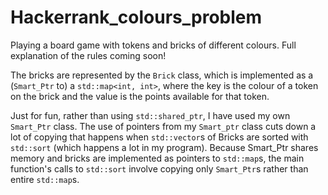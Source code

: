 # Hackerrank_colours_problem
Playing a board game with tokens and bricks of different colours. Full 
explanation of the rules coming soon!

The bricks are represented by the `Brick` class, which is implemented as a 
(`Smart_Ptr` to) a `std::map<int, int>`, where the key is the colour of a token
on the brick and the value is the points available for that token. 

Just for fun, rather than using `std::shared_ptr`, I have used my own 
`Smart_Ptr` class. The use of pointers from my `Smart_ptr` class cuts down a 
lot of copying that happens when `std::vector`s of Bricks are sorted with 
`std::sort` (which happens a lot in my program). Because Smart_Ptr shares memory 
and bricks are implemented as pointers to `std::map`s, the main function's calls 
to `std::sort` involve copying only `Smart_Ptr`s rather than entire `std::map`s. 